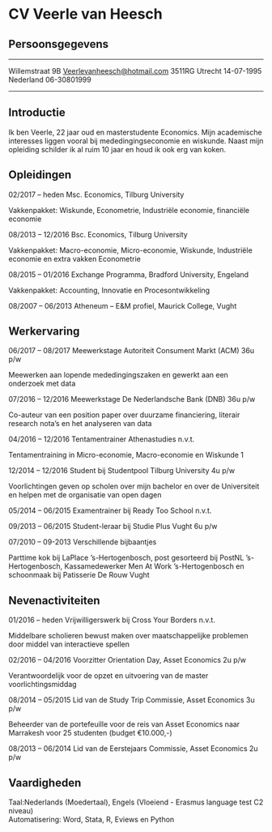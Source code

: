 CV Veerle van Heesch
=============


Persoonsgegevens 
-------------

-------------------     ----------------------------
Willemstraat 9B         Veerlevanheesch@hotmail.com
3511RG Utrecht          14-07-1995               
Nederland               06-30801999           
-------------------     ----------------------------


Introductie
--------------------------
Ik ben Veerle, 22 jaar oud en masterstudente Economics. Mijn academische interesses liggen vooral bij mededingingseconomie en wiskunde. Naast mijn opleiding schilder ik al ruim 10 jaar en houd ik ook erg van koken.


Opleidingen
---------------------------
02/2017 – heden	Msc. Economics, Tilburg University  

Vakkenpakket: Wiskunde, Econometrie, Industriële economie, financiële economie 


08/2013 – 12/2016 	Bsc. Economics, Tilburg University 

Vakkenpakket: Macro-economie, Micro-economie, Wiskunde, Industriële economie en extra vakken Econometrie 


08/2015 – 01/2016 	Exchange Programma, Bradford University, Engeland 

Vakkenpakket: Accounting, Innovatie en Procesontwikkeling


08/2007 – 06/2013	Atheneum – E&M profiel, Maurick College, Vught				

Werkervaring
--------------------------------------
06/2017 – 08/2017 	Meewerkstage Autoriteit Consument Markt (ACM)                                  36u p/w

Meewerken aan lopende mededingingszaken en gewerkt aan een onderzoek met data

07/2016 – 12/2016	Meewerkstage De Nederlandsche Bank (DNB)     	         	           36u p/w

Co-auteur van een position paper over duurzame financiering, literair research nota’s en het analyseren van data 

04/2016 – 12/2016	Tentamentrainer Athenastudies 					  n.v.t.

Tentamentraining in Micro-economie, Macro-economie en Wiskunde 1 

12/2014 – 12/2016	Student bij Studentpool Tilburg University	                    	             4u p/w

Voorlichtingen geven op scholen over mijn bachelor en over de Universiteit en helpen met de organisatie van open dagen

05/2014 – 06/2015	Examentrainer bij Ready Too School 			                             n.v.t.

09/2013 – 06/2015 	Student-leraar bij Studie Plus Vught 		                                        6u p/w

07/2010 – 09-2013	Verschillende bijbaantjes

Parttime kok bij LaPlace ’s-Hertogenbosch, post gesorteerd bij PostNL ’s-Hertogenbosch, Kassamedewerker Men At Work ’s-Hertogenbosch en 
schoonmaak bij Patisserie De Rouw Vught

Nevenactiviteiten
-------------------------------

01/2016 – heden 	Vrijwilligerswerk bij Cross Your Borders 				  n.v.t.

Middelbare scholieren bewust maken over maatschappelijke problemen door middel van interactieve spellen 

02/2016 – 04/2016	Voorzitter Orientation Day, Asset Economics 	                     	             2u p/w

Verantwoordelijk voor de opzet en uitvoering van de master voorlichtingsmiddag 

08/2014 – 05/2015	Lid van de Study Trip Commissie, Asset Economics                                  3u p/w

Beheerder van de portefeuille voor de reis van Asset Economics naar Marrakesh voor 25 studenten (budget €10.000,-)

08/2013 – 06/2014	Lid van de Eerstejaars Commissie, Asset Economics                                2u p/w

Vaardigheden 
---------------------
Taal:Nederlands (Moedertaal), Engels (Vloeiend - Erasmus language test C2 niveau)  
Automatisering: Word, Stata, R, Eviews en Python
